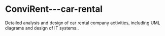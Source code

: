 # ConviRent---car-rental
Detailed analysis and design of car rental company activities, including UML diagrams and design of IT systems..
